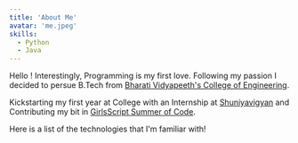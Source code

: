 ```yaml
---
title: 'About Me'
avatar: 'me.jpeg'
skills:
  - Python
  - Java
---
```


Hello ! Interestingly, Programming is my first love. Following my passion I decided to persue B.Tech from [Bharati Vidyapeeth's College of Engineering](https://bvcoend.ac.in/).

Kickstarting my first year at College with an Internship at [Shuniyavigyan]() and
Contributing my bit in [GirlsScript Summer of Code](https://gssoc.girlscript.tech/).

Here is a list of the technologies that I'm familiar with!
